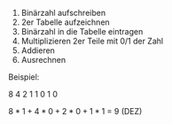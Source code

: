 1. Binärzahl aufschreiben
2. 2er Tabelle aufzeichnen
3. Binärzahl in die Tabelle eintragen
4. Multiplizieren 2er Teile mit 0/1 der Zahl
5. Addieren
6. Ausrechnen 


Beispiel:

8    4    2    1
1    0    1    0
 
$8 * 1 + 4 * 0 + 2 * 0 + 1 * 1$
= 9 (DEZ)






